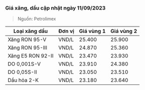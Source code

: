 
### Giá xăng, dầu cập nhật ngày 11/09/2023
> Nguồn: Petrolimex

| Loại xăng dầu     | Đơn vị | Giá vùng 1 | Giá vùng 2 |
|-------------------|--------|------------|------------|
| Xăng RON 95-V     | VND/L  |     25.400 |     25.900 |
| Xăng RON 95-III   | VND/L  |     24.870 |     25.360 |
| Xăng E5 RON 92-II | VND/L  |     23.470 |     23.930 |
| DO 0,001S-V       | VND/L  |     23.910 |     24.380 |
| DO 0,05S-II       | VND/L  |     23.050 |     23.510 |
| Dầu hỏa 2-K       | VND/L  |     23.180 |     23.640 |
